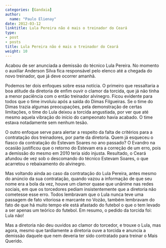 ```yaml
---
categories: [Gandaia]
author:
  name: "Paulo Elienay"
date: 2012-03-12
linktitle: Lula Pereira não é mais o treinador do Ceará
type:
- post
- posts
title: Lula Pereira não é mais o treinador do Ceará
weight: 10
---
```

Acabou de ser anunciada a demissão do técnico Lula Pereira. No momento o auxiliar Anderson Silva fica responsável pelo elenco até a chegada do novo treinador, que já deve ocorrer amanhã.

Podemos ter dois enfoques sobre essa notícia. O primeiro que ressaltaria a boa atitude da diretoria de enfim ouvir o clamor da torcida, que já não tinha a menor paciência com o então treinador alvinegro. Ficou evidente para todos que o time involuiu após a saída do Dimas Filgueiras. Se o time do Dimas trazia algumas preocupações, pela demonstração de certas limitações, o time do Lula deixou a torcida angustiada, por ver que até mesmo aquela vibração do início do campeonato havia acabado. O time estava notadamente sem nenhum tesão.

O outro enfoque serve para alertar a respeito da falta de critérios para a contratação dos treinadores, por parte da diretoria. Quem já esqueceu o fiasco da contratação do Estevam Soares no ano passado? O Evandro na ocasião justificou que o retorno do Estevam era a correção de um erro, pois a demissão do mesmo em 2010 teria sido injusta. Resultado, o Ceará afundou de vez sob o descomando do técnico Estevam Soares, o que acarretou o rebaixamento do alvinegro. 

Mas voltando ainda ao caso da contratação do Lula Pereira, antes mesmo do anúncio da sua contratação, quando vazou a informação de que seu nome era a bola da vez, houve um clamor quase que unânime nas redes sociais, em que os torcedores pediam insistentemente que a diretoria não cometesse esse erro. Todos lembravam que o Lula nunca teve uma passagem de fato vitoriosa e marcante no Vozão, também lembravam do fato de que há muito tempo ele está afastado do futebol o que o tem levado a ser apenas um teórico do futebol. Em resumo, o pedido da torcida foi: Lula não!

Mas a diretoria não deu ouvidos ao clamor do torcedor, e trouxe o Lula, mas agora, mesmo que tardiamente a diretoria ouve a torcida e anuncia a demissão daquele que nem deveria ter sido contratado para treinar o Mais Querido.
